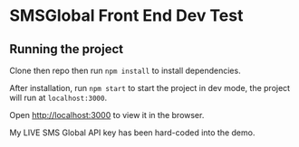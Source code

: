 # SMSGlobal Front End Dev Test

## Running the project

Clone then repo then run `npm install` to install dependencies.

After installation, run `npm start` to start the project in dev mode, the project will run at `localhost:3000`.


Open [http://localhost:3000](http://localhost:3000) to view it in the browser.


My LIVE SMS Global API key has been hard-coded into the demo.